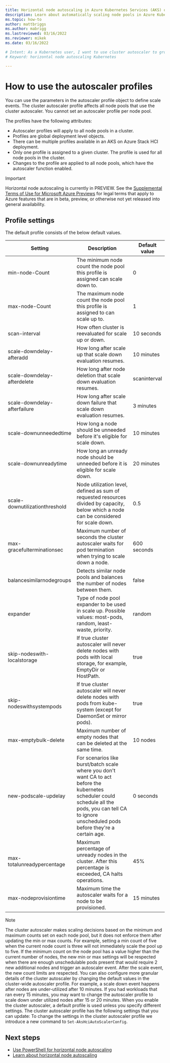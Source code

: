```yaml
---
title: Horizontal node autoscaling in Azure Kubernetes Services (AKS) on Azure Stack HCI
description: Learn about automatically scaling node pools in Azure Kubernetes Service (AKS) on Azure Stack HCI
ms.topic: how-to
author: mattbriggs
ms.author: mabrigg 
ms.lastreviewed: 03/16/2022
ms.reviewer: mikek
ms.date: 03/16/2022

# Intent: As a Kubernetes user, I want to use cluster autoscaler to grow my nodes to keep up with application demand.
# Keyword: horizontal node autoscaling Kubernetes

---
```


# How to use the autoscaler profiles

You can use the parameters in the autoscaler profile object to define scale events. The cluster autoscaler profile affects all node pools that use the cluster autoscaler. You cannot set an autoscaler profile per node pool.

The profiles have the following attributes:

- Autoscaler profiles will apply to all node pools in a cluster.
- Profiles are global deployment level objects.
- There can be multiple profiles available in an AKS on Azure Stack HCI deployment.
- Only one profile is assigned to a given cluster. The profile is used for all node pools in the cluster.
- Changes to the profile are applied to all node pools, which have the autoscaler function enabled.

> [!IMPORTANT]
> Horizontal node autoscaling is currently in PREVIEW.
> See the [Supplemental Terms of Use for Microsoft Azure Previews](https://azure.microsoft.com/support/legal/preview-supplemental-terms/) for legal terms that apply to Azure features that are in beta, preview, or otherwise not yet released into general availability.
 
## Profile settings

The default profile consists of the below default values.

| Setting | Description | Default value |
| --- | --- | --- |
| min-node-Count | The minimum node count the node pool this profile is assigned can scale down to. | 0 |
| max-node-Count | The maximum node count the node pool this profile is assigned to can scale up to. | 1 |
| scan-interval | How often cluster is reevaluated for scale up or down. | 10 seconds |
| scale-downdelay-afteradd | How long after scale up that scale down evaluation resumes. | 10 minutes |
| scale-downdelay-afterdelete | How long after node deletion that scale down evaluation resumes. | scaninterval |
| scale-downdelay-afterfailure | How long after scale down failure that scale down evaluation resumes. | 3 minutes |
| scale-downunneededtime | How long a node should be unneeded before it's eligible for scale down. | 10 minutes |
| scale-downunreadytime | How long an unready node should be unneeded before it is eligible for scale down. | 20 minutes |
| scale-downutilizationthreshold | Node utilization level, defined as sum of requested resources divided by capacity, below which a node can be considered for scale down. | 0.5 |
| max-gracefulterminationsec | Maximum number of seconds the cluster autoscaler waits for pod termination when trying to scale down a node. | 600 seconds |
| balancesimilarnodegroups | Detects similar node pools and balances the number of nodes between them. | false |
| expander | Type of node pool expander to be used in scale up. Possible values: most-pods, random, least-waste, priority. | random |
| skip-nodeswith-localstorage | If true cluster autoscaler will never delete nodes with pods with local storage, for example, EmptyDir or HostPath. | true |
| skip-nodeswithsystempods | If true cluster autoscaler will never delete nodes with pods from kube-system (except for DaemonSet or mirror pods). | true |
| max-emptybulk-delete | Maximum number of empty nodes that can be deleted at the same time. | 10 nodes |
| new-podscale-updelay | For scenarios like burst/batch scale where you don't want CA to act before the kubernetes scheduler could schedule all the pods, you can tell CA to ignore unscheduled pods before they're a certain age. | 0 seconds |
| max-totalunreadypercentage | Maximum percentage of unready nodes in the cluster. After this percentage is exceeded, CA halts operations. | 45% |
| max-nodeprovisiontime | Maximum time the autoscaler waits for a node to be provisioned. | 15 minutes |

> [!NOTE] 
> The cluster autoscaler makes scaling decisions based on the minimum and maximum counts set on each node pool, but it does not enforce them after updating the min or max counts. For example, setting a min count of five when the current node count is three will not immediately scale the pool up to five. If the minimum count on the node pool has a value higher than the current number of nodes, the new min or max settings will be respected when there are enough unschedulable pods present that would require 2 new additional nodes and trigger an autoscaler event. After the scale event, the new count limits are respected. You can also configure more granular details of the cluster autoscaler by changing the default values in the cluster-wide autoscaler profile. For example, a scale down event happens after nodes are under-utilized after 10 minutes. If you had workloads that ran every 15 minutes, you may want to change the autoscaler profile to scale down under utilized nodes after 15 or 20 minutes. When you enable the cluster autoscaler, a default profile is used unless you specify different settings. The cluster autoscaler profile has the following settings that you can update: To change the settings in the cluster autoscaler profile we introduce a new command to `Set-AksHciAutoScalerConfig`.


## Next steps
- [Use PowerShell for horizontal node autoscaling](work-with-horizontal-autoscaler.md)
- [Learn about horizontal node autoscaling](concepts-horizontal-node-autoscaling.md)
